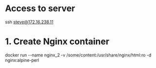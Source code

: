 # Access to server
ssh steve@172.16.238.11

# 1. Create Nginx container 
docker run --name nginx_2 -v /some/content:/usr/share/nginx/html:ro -d nginx:alpine-perl
